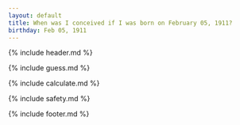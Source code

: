 ```yaml
---
layout: default
title: When was I conceived if I was born on February 05, 1911?
birthday: Feb 05, 1911
---
```


{% include header.md %}

{% include guess.md %}

{% include calculate.md %}

{% include safety.md %}

{% include footer.md %}



